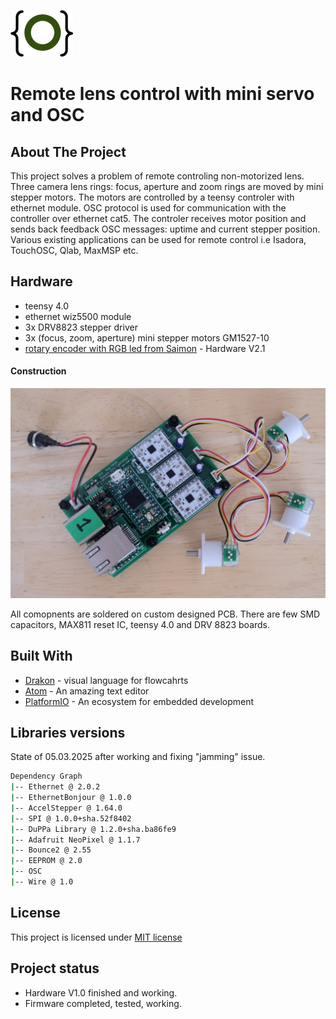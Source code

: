<a href="http://gz.technology" target="_blank">![logo](doc/logo.png)</a>

# Remote lens control with mini servo and OSC

## About The Project

This project solves a problem of remote controling non-motorized lens. Three camera lens rings: focus, aperture and zoom rings are moved by mini stepper motors. The motors are controlled by a teensy controler with ethernet module. OSC protocol is used for communication with the controller over ethernet cat5. The controler receives motor position and sends back feedback OSC messages: uptime and current stepper position.
Various existing applications can be used for remote control i.e Isadora, TouchOSC, Qlab, MaxMSP etc.

## Hardware
* teensy 4.0
* ethernet wiz5500 module
* 3x DRV8823 stepper driver
* 3x (focus, zoom, aperture) mini stepper motors GM1527-10
* [rotary encoder with RGB led from Saimon](https://github.com/Fattoresaimon/I2CEncoderV2.1) - Hardware V2.1

#### Construction

![prototype](doc/prototype.jpg)

All comopnents are soldered on custom designed PCB. There are few SMD capacitors, MAX811 reset IC, teensy 4.0 and DRV 8823 boards.

## Built With
* [Drakon](http://drakon-editor.sourceforge.net) - visual language for flowcahrts
* [Atom](https://atom.io) - An amazing text editor
* [PlatformIO](https://platformio.org) - An ecosystem for embedded development

## Libraries versions

State of 05.03.2025 after working and fixing "jamming" issue.

```bash
Dependency Graph
|-- Ethernet @ 2.0.2
|-- EthernetBonjour @ 1.0.0
|-- AccelStepper @ 1.64.0
|-- SPI @ 1.0.0+sha.52f8402
|-- DuPPa Library @ 1.2.0+sha.ba86fe9
|-- Adafruit NeoPixel @ 1.1.7
|-- Bounce2 @ 2.55
|-- EEPROM @ 2.0
|-- OSC
|-- Wire @ 1.0
```

## License
This project is licensed under [MIT license](http://opensource.org/licenses/mit-license.php)

## Project status
- Hardware V1.0 finished and working.
- Firmware completed, tested, working.